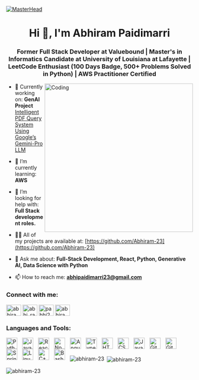 [![MasterHead](https://user-images.githubusercontent.com/90236635/232446433-d5540fa2-fe28-4bb8-b929-cdb51fe61336.gif)](https://abhiram-paidimarri.netlify.app/)
<h1 align="center">Hi 👋, I'm Abhiram Paidimarri</h1>
<h3 align="center">Former Full Stack Developer at Valuebound | Master's in Informatics Candidate at University of Louisiana at Lafayette | LeetCode Enthusiast (100 Days Badge, 500+ Problems Solved in Python) | AWS Practitioner Certified</h3>
<img align="right" alt="Coding" width="400" src="https://miro.medium.com/v2/resize:fit:1360/1*nWQ_U5NKEfNeGCTfh_2-Mw.gif"/>


- 🔭 Currently working on: **GenAI Project** [Intelligent PDF Query System Using Google’s Gemini-Pro LLM](https://github.com/Abhiram-23/genAI_Gemini)

- 🌱 I’m currently learning: **AWS**

- 🤝  I’m looking for help with:  **Full Stack development roles.**

- 👨‍💻 All of my projects are available at: [https://github.com/Abhiram-23](https://github.com/Abhiram-23)

- 💬 Ask me about: **Full-Stack Development, React, Python, Generative AI, Data Science with Python**

- 📫 How to reach me: **abhipaidimarri23@gmail.com**

<h3 align="left">Connect with me:</h3>
<p align="left">
<a href="https://linkedin.com/in/abhirampaidimarri" target="blank"><img align="center" src="https://raw.githubusercontent.com/rahuldkjain/github-profile-readme-generator/master/src/images/icons/Social/linked-in-alt.svg" alt="abhirampaidimarri" height="30" width="40" /></a>
<a href="https://www.codechef.com/users/abhi_ram_2000" target="blank"><img align="center" src="https://cdn.jsdelivr.net/npm/simple-icons@3.1.0/icons/codechef.svg" alt="abhi_ram_2000" height="30" width="40" /></a>
<a href="https://www.hackerrank.com/pabhi2000" target="blank"><img align="center" src="https://raw.githubusercontent.com/rahuldkjain/github-profile-readme-generator/master/src/images/icons/Social/hackerrank.svg" alt="pabhi2000" height="30" width="40" /></a>
<a href="https://www.leetcode.com/abhiram_paidimarri" target="blank"><img align="center" src="https://raw.githubusercontent.com/rahuldkjain/github-profile-readme-generator/master/src/images/icons/Social/leet-code.svg" alt="abhiram_paidimarri" height="30" width="40" /></a>
</p>

<h3 align="left">Languages and Tools:</h3>
<img align="left" alt="Python" width="30px" style="padding-right:10px;" src="https://cdn.jsdelivr.net/gh/devicons/devicon/icons/python/python-plain.svg" />
<img align="left" alt="JavaScript" width="30px" style="padding-right:10px;" src="https://cdn.jsdelivr.net/gh/devicons/devicon/icons/javascript/javascript-plain.svg" />
<img align="left" alt="React" width="30px" style="padding-right:10px;" src="https://cdn.jsdelivr.net/gh/devicons/devicon/icons/react/react-original.svg" />
<img align="left" alt="NodeJS" width="30px" style="padding-right:10px;" src="https://cdn.jsdelivr.net/gh/devicons/devicon/icons/nodejs/nodejs-original.svg" />
<img align="left" alt="Angular" width="30px" style="padding-right:10px;" src="https://cdn.jsdelivr.net/gh/devicons/devicon/icons/angularjs/angularjs-plain.svg" />
<img align="left" alt="TypeScript" width="30px" style="padding-right:10px;" src="https://cdn.jsdelivr.net/gh/devicons/devicon/icons/typescript/typescript-plain.svg" />
<img align="left" alt="HTML" width="30px" style="padding-right:10px;" src="https://cdn.jsdelivr.net/gh/devicons/devicon/icons/html5/html5-plain.svg" />
<img align="left" alt="CSS" width="30px" style="padding-right:10px;" src="https://cdn.jsdelivr.net/gh/devicons/devicon/icons/css3/css3-plain.svg" />
<img align="left" alt="Java" width="30px" style="padding-right:10px;" src="https://cdn.jsdelivr.net/gh/devicons/devicon/icons/java/java-original.svg"/>
<img align="left" alt="Git" width="30px" style="padding-right:10px;" src="https://cdn.jsdelivr.net/gh/devicons/devicon/icons/git/git-original.svg" />
<img align="left" alt="GitHub" width="30px" style="padding-right:10px;" src="https://cdn.jsdelivr.net/gh/devicons/devicon/icons/github/github-original.svg" />
<img align="left" alt="Spring" width="30px" style="padding-right:10px;" src="https://cdn.jsdelivr.net/gh/devicons/devicon/icons/spring/spring-original.svg" />
<img align="left" alt="Linux" width="30px" style="padding-right:10px;" src="https://cdn.jsdelivr.net/gh/devicons/devicon/icons/linux/linux-original.svg" />
<img align="left" alt="C++" width="30px" style="padding-right:10px;" src="https://cdn.jsdelivr.net/gh/devicons/devicon/icons/cplusplus/cplusplus-line.svg" />
<img align="left" alt="Bash" width="30px" style="padding-right:10px;" src="https://cdn.jsdelivr.net/gh/devicons/devicon/icons/bash/bash-original.svg" />
<br />
<br />


<p><img align="left" src="https://github-readme-stats.vercel.app/api/top-langs?username=abhiram-23&show_icons=true&locale=en&layout=compact" alt="abhiram-23" /></p>

<p>&nbsp;<img align="center" src="https://github-readme-stats.vercel.app/api?username=abhiram-23&show_icons=true&locale=en" alt="abhiram-23" /></p>

<p><img align="center" src="https://github-readme-streak-stats.herokuapp.com/?user=abhiram-23&" alt="abhiram-23" /></p>
